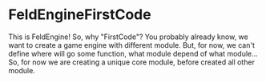 # FeldEngineFirstCode
This is FeldEngine! So, why "FirstCode"? 
You probably already know, we want to create a game engine with different module. But, for now, we can't define where will go some function, what module depend of what module...
So, for now we are creating a unique core module, before created all other module. 
